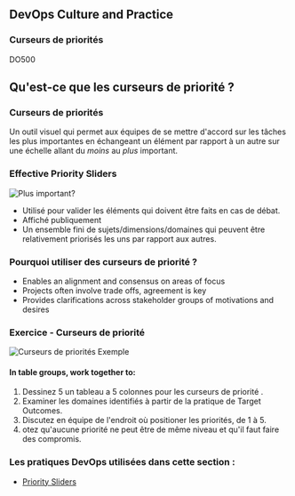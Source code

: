 <!-- .slide: data-background-image="images/RH_NewBrand_Background.png" -->
## DevOps Culture and Practice <!-- {_class="course-title"} -->
### Curseurs de priorités<!-- {_class="title-color"} -->
DO500 <!-- {_class="title-color"} -->



<!--.slide: id="priority-sliders" -->
## Qu'est-ce que les curseurs de priorité ?



### Curseurs de priorités
Un outil visuel qui permet aux équipes de se mettre d'accord sur les tâches les plus importantes en échangeant un élément par rapport à un autre sur une échelle allant du _moins_ au _plus_ important.



### Effective Priority Sliders
![Plus important?](images/post-it-priority-sliders.png) <!-- {_class="fragment inline-image"} -->
- Utilisé pour valider les éléments qui doivent être faits en cas de débat.
- Affiché publiquement
- Un ensemble fini de sujets/dimensions/domaines qui peuvent être relativement priorisés les uns par rapport aux autres.



### Pourquoi utiliser des curseurs de priorité ?
- Enables an alignment and consensus on areas of focus
- Projects often involve trade offs, agreement is key
- Provides clarifications across stakeholder groups of motivations and desires



### Exercice - Curseurs de priorité
![Curseurs de priorités Exemple](images/example-priority-sliders.jpg) <!-- {_class="inline-image"} -->
#### In table groups, work together to:
  1. Dessinez 5 un tableau a 5 colonnes pour les curseurs de priorité .
  2. Examiner les domaines identifiés à partir de la pratique de Target Outcomes.
  3. Discutez en équipe de l'endroit où positioner les priorités, de 1 à 5.
  4. otez qu'aucune priorité ne peut être de même niveau et qu'il faut faire des compromis.



<!-- .slide: data-background-image="images/chef-background.png", class="white-style" -->
### Les pratiques DevOps utilisées dans cette section :
- [Priority Sliders](https://openpracticelibrary.com/practice/priority-sliders/)
